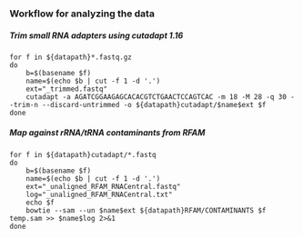 ### Workflow for analyzing the data

##### Trim small RNA adapters using cutadapt 1.16
```
for f in ${datapath}*.fastq.gz
do
    b=$(basename $f)
    name=$(echo $b | cut -f 1 -d '.')
    ext="_trimmed.fastq"
    cutadapt -a AGATCGGAAGAGCACACGTCTGAACTCCAGTCAC -m 18 -M 28 -q 30 --trim-n --discard-untrimmed -o ${datapath}cutadapt/$name$ext $f
done
```

##### Map against rRNA/tRNA contaminants from RFAM
```
for f in ${datapath}cutadapt/*.fastq
do
    b=$(basename $f)
    name=$(echo $b | cut -f 1 -d '.')
    ext="_unaligned_RFAM_RNACentral.fastq"
    log="_unaligned_RFAM_RNACentral.txt"
    echo $f
    bowtie --sam --un $name$ext ${datapath}RFAM/CONTAMINANTS $f temp.sam >> $name$log 2>&1
done
```
